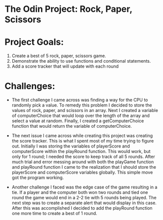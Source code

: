 # The Odin Project: Rock, Paper, Scissors

# Project Goals:
1. Create a best of 5 rock, paper, scissors game.
2. Demonstrate the ability to use functions and conditional statements.
3. Add a score tracker that will update with each round

# Challenges:
- The first challenge I came across was finding a way for the CPU to randomly pick a value. To remedy this problem I decided to store the values of rock, paper, and scissors in an array. Next I created a variable of computerChoice that would loop over the length of the array and select a value at random. Finally, I created a getComputerChoice function that would return the variable of computerChoice. 

- The next issue I came across while creating this project was creating the score tracker. This is what I spent most of my time trying to figure out. Initially I was storing the variables of playerScore and computerScore within the playRound function. This would work, but only for 1 round; I needed the score to keep track of all 5 rounds. After much trial and error messing around with both the playGame function and playRound function I came to the realization that I should store the playerScore and computerScore variables globally. This simple move got the program working.

- Another challenge I faced was the edge case of the game resulting in a tie. If a player and the computer both won two rounds and tied one round the game would end in a 2-2 tie with 5 rounds being played. The next step was to create a separate alert that would display in this case. After this was accomplished I decided to add the playRound function one more time to create a best of 1 round.